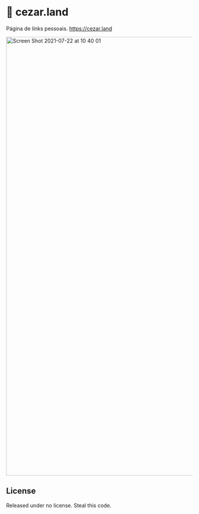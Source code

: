 # 🏰 cezar.land
Página de links pessoais. https://cezar.land

<img width="1184" alt="Screen Shot 2021-07-22 at 10 40 01" src="https://user-images.githubusercontent.com/4672033/126648681-cf263e51-d5be-4ea6-a250-df241f2b418d.png">

## License

Released under no license. Steal this code.

